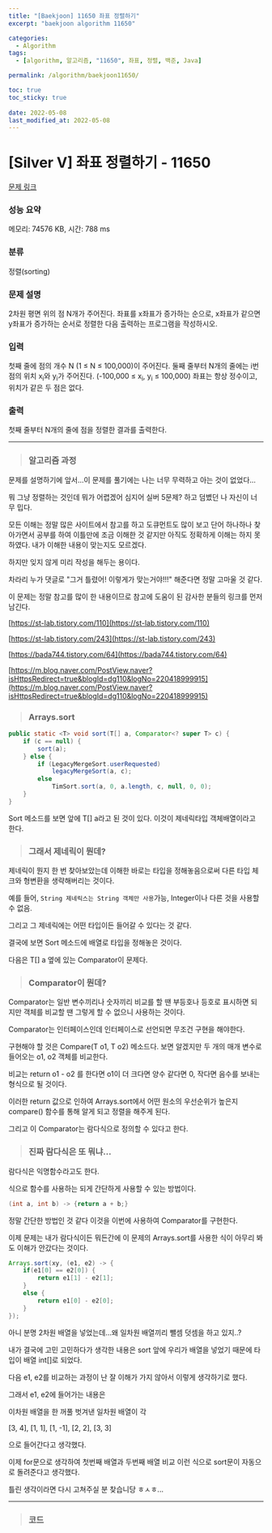```yaml
---
title: "[Baekjoon] 11650 좌표 정렬하기"
excerpt: "baekjoon algorithm 11650"

categories:
  - Algorithm
tags:
  - [algorithm, 알고리즘, "11650", 좌표, 정렬, 백준, Java]

permalink: /algorithm/baekjoon11650/

toc: true
toc_sticky: true
 
date: 2022-05-08
last_modified_at: 2022-05-08
---
```


# [Silver V] 좌표 정렬하기 - 11650

[문제 링크](https://www.acmicpc.net/problem/11650)

### 성능 요약

메모리: 74576 KB, 시간: 788 ms

### 분류

정렬(sorting)

### 문제 설명

<p>2차원 평면 위의 점 N개가 주어진다. 좌표를 x좌표가 증가하는 순으로, x좌표가 같으면 y좌표가 증가하는 순서로 정렬한 다음 출력하는 프로그램을 작성하시오.</p>

### 입력

 <p>첫째 줄에 점의 개수 N (1 ≤ N ≤ 100,000)이 주어진다. 둘째 줄부터 N개의 줄에는 i번점의 위치 x<sub>i</sub>와 y<sub>i</sub>가 주어진다. (-100,000 ≤ x<sub>i</sub>, y<sub>i</sub> ≤ 100,000) 좌표는 항상 정수이고, 위치가 같은 두 점은 없다.</p>

### 출력

 <p>첫째 줄부터 N개의 줄에 점을 정렬한 결과를 출력한다.</p>




---
> ### 알고리즘 과정

문제를 설명하기에 앞서...이 문제를 풀기에는 나는 너무 무력하고 아는 것이 없었다...

뭐 그냥 정렬하는 것인데 뭐가 어렵겠어 심지어 실버 5문제? 하고 덤볐던 나 자신이 너무 밉다.

모든 이해는 정말 많은 사이트에서 참고를 하고 도큐먼트도 많이 보고 단어 하나하나 찾아가면서 공부를 하여 이틀만에 조금 이해한 것 같지만 아직도 정확하게 이해는 하지 못하였다. 내가 이해한 내용이 맞는지도 모르겠다.

하지만 잊지 않게 미리 작성을 해두는 용이다.

차라리 누가 댓글로 "그거 틀렸어! 이렇게가 맞는거야!!!" 해준다면 정말 고마울 것 같다.

이 문제는 정말 참고를 많이 한 내용이므로 참고에 도움이 된 감사한 분들의 링크를 먼저 남긴다.

[https://st-lab.tistory.com/110](https://st-lab.tistory.com/110)

[https://st-lab.tistory.com/243](https://st-lab.tistory.com/243)

[https://bada744.tistory.com/64](https://bada744.tistory.com/64)

[https://m.blog.naver.com/PostView.naver?isHttpsRedirect=true&blogId=dg110&logNo=220418999915](https://m.blog.naver.com/PostView.naver?isHttpsRedirect=true&blogId=dg110&logNo=220418999915)


> ### Arrays.sort

```java
public static <T> void sort(T[] a, Comparator<? super T> c) {
    if (c == null) {
        sort(a);
    } else {
        if (LegacyMergeSort.userRequested)
            legacyMergeSort(a, c);
        else
            TimSort.sort(a, 0, a.length, c, null, 0, 0);
    }
}
```

Sort 메소드를 보면 앞에 T[] a라고 된 것이 있다. 이것이 제네릭타입 객체배열이라고 한다.

> ### 그래서 제네릭이 뭔데?

제네릭이 뭔지 한 번 찾아보았는데 이해한 바로는 타입을 정해놓음으로써 다른 타입 체크와 형변환을 생략해버리는 것이다.

예를 들어, `String 제네릭스는 String 객체만 사용`가능, Integer이나 다른 것을 사용할 수 없음.

그리고 그 제네릭에는 어떤 타입이든 들어갈 수 있다는 것 같다.

결국에 보면 Sort 메소드에 배열로 타입을 정해놓은 것이다.

다음은 T[] a 옆에 있는 Comparator이 문제다.

> ### Comparator이 뭔데?

Comparator는 일반 변수끼리나 숫자끼리 비교를 할 땐 부등호나 등호로 표시하면 되지만 객체를 비교할 땐 그렇게 할 수 없으니 사용하는 것이다.

Comparator는 인터페이스인데 인터페이스로 선언되면 무조건 구현을 해야한다.

구현해야 할 것은 Compare(T o1, T o2) 메소드다.
보면 알겠지만 두 개의 매개 변수로 들어오는 o1, o2 객체를 비교한다.

비교는 return o1 - o2 를 한다면 o1이 더 크다면 양수 같다면 0, 작다면 음수를 보내는 형식으로 될 것이다.

이러한 return 값으로 인하여 Arrays.sort에서 어떤 원소의 우선순위가 높은지 compare() 함수를 통해 알게 되고 정렬을 해주게 된다.

그리고 이 Comparator는 람다식으로 정의할 수 있다고 한다.

> ### 진짜 람다식은 또 뭐냐...

람다식은 익명함수라고도 한다.

식으로 함수를 사용하는 되게 간단하게 사용할 수 있는 방법이다.

```java
(int a, int b) -> {return a + b;}
```

정말 간단한 방법인 것 같다 이것을 이번에 사용하여 Comparator를 구현한다.

이제 문제는 내가 람다식이든 뭐든간에 이 문제의 Arrays.sort를 사용한 식이 아무리 봐도 이해가 안갔다는 것이다.

```java
Arrays.sort(xy, (e1, e2) -> {
	if(e1[0] == e2[0]) {
		return e1[1] - e2[1];
	}
	else {
		return e1[0] - e2[0];
	}
});
```

아니 분명 2차원 배열을 넣었는데...왜 일차원 배열끼리 뺄셈 덧셈을 하고 있지..?

내가 결국에 고민 고민하다가 생각한 내용은 sort 앞에 우리가 배열을 넣었기 때문에 타입이 배열 int[]로 되었다.

다음 e1, e2를 비교하는 과정이 난 잘 이해가 가지 않아서 이렇게 생각하기로 했다.

그래서 e1, e2에 들어가는 내용은 

이차원 배열을 한 꺼풀 벗겨낸 일차원 배열이 각 

[3, 4], [1, 1], [1, -1], [2, 2], [3, 3]

으로 들어간다고 생각했다.

이제 for문으로 생각하여 첫번째 배열과 두번째 배열 비교 이런 식으로 sort문이 자동으로 돌려준다고 생각했다.

틀린 생각이라면 다시 고쳐주실 분 찾습니당 ㅎㅅㅎ...

---
> ### 코드


<script src="https://gist.github.com/jsw6701/26be9f027279d15741b6a64b8375b17e.js"></script>

